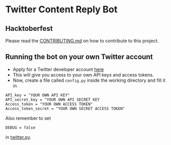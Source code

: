 # Twitter Content Reply Bot

## Hacktoberfest
Please read the [CONTRIBUTING.md](CONTRIBUTING.md) on how to contribute to this project.


## Running the bot on your own Twitter account

* Apply for a Twitter developer account [here](https://developer.twitter.com/en/apply-for-access)
* This will give you access to your own API keys and access tokens.
* Now, create a file called `config.py` inside the working directory and fill it in 

```
API_key = "YOUR OWN API KEY"
API_secret_key = "YOUR OWN API SECRET KEY
Access_token = "YOUR OWN ACCESS TOKEN"
Access_token_secret = "YOUR OWN SECRET ACCESS TOKEN"
```

Also remember to set 
```
DEBUG = false
``` 
in [twitter.py](twitter.py).